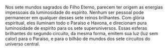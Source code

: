 ﻿Nos sete mundos sagrados do Filho Eterno, parecem ter origem as energias impessoais da luminosidade do espírito. Nenhum ser pessoal pode permanecer em qualquer desses sete reinos brilhantes. Com glória espiritual, eles iluminam todo o Paraíso e Havona, e direcionam pura luminosidade de espírito para os sete superuniversos. Essas esferas brilhantes do segundo circuito, da mesma forma, emitem sua luz (luz sem calor) para o Paraíso, e para o bilhão de mundos dos sete circuitos do universo central.